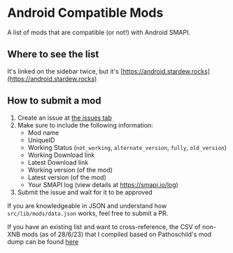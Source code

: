 # Android Compatible Mods

A list of mods that are compatible (or not!) with Android SMAPI.

## Where to see the list

It's linked on the sidebar twice, but it's [https://android.stardew.rocks](https://android.stardew.rocks)

## How to submit a mod

1. Create an issue at [the issues tab](https://github.com/stardewrocks/android-compatible-mods/issues)
2. Make sure to include the following information:
    - Mod name
    - UniqueID
    - Working Status (`not_working`, `alternate_version`, `fully`, `old_version`)
    - Working Download link
    - Latest Download link
    - Working version (of the mod)
    - Latest version (of the mod)
    - Your SMAPI log (view details at <https://smapi.io/log>)
3. Submit the issue and wait for it to be approved

If you are knowledgeable in JSON and understand how `src/lib/mods/data.json` works, feel free to submit a PR.

If you have an existing list and want to cross-reference, the CSV of non-XNB mods (as of 28/6/23) that I compiled based on Pathoschild's mod dump can be found [here](lib/mods/smapi-mods-on-nexus-28_6_23.csv)
